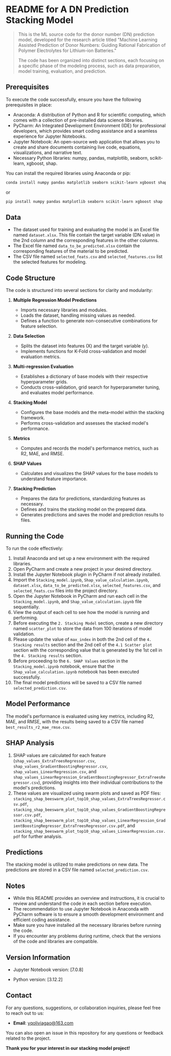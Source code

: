 # README for A DN Prediction Stacking Model
> This is the ML source code for the donor number (DN) prediction model, developed for the research article titled "Machine Learning Assisted Prediction of Donor Numbers: Guiding Rational Fabrication of Polymer Electrolytes for Lithium-ion Batteries."
>
> The code has been organized into distinct sections, each focusing on a specific phase of the modeling process, such as data preparation, model training, evaluation, and prediction.

## Prerequisites

To execute the code successfully, ensure you have the following prerequisites in place:

- Anaconda: A distribution of Python and R for scientific computing, which comes with a collection of pre-installed data science libraries.
- PyCharm: An Integrated Development Environment (IDE) for professional developers, which provides smart coding assistance and a seamless experience for Jupyter Notebooks.
- Jupyter Notebook: An open-source web application that allows you to create and share documents containing live code, equations, visualizations, and narrative text.
- Necessary Python libraries: numpy, pandas, matplotlib, seaborn, scikit-learn, xgboost, shap.

You can install the required libraries using Anaconda or pip:

```bash
conda install numpy pandas matplotlib seaborn scikit-learn xgboost shap
```

or

```bash
pip install numpy pandas matplotlib seaborn scikit-learn xgboost shap
```

## Data

* The dataset used for training and evaluating the model is an Excel file named `dataset.xlsx`. This file contain the target variable (DN value) in the 2nd column and the corresponding features in the other columns.
* The Excel file named `data_to_be_predicted.xlsx` contain the corresponding features of the material to be predicted.
* The CSV file named `selected_feats.csv` and `selected_features.csv` list the selected features for modeling.

## Code Structure

The code is structured into several sections for clarity and modularity:

1. **Multiple Regression Model Predictions**
   - Imports necessary libraries and modules.
   - Loads the dataset, handling missing values as needed.
   - Defines a function to generate non-consecutive combinations for feature selection.
    
2. **Data Selection**
   - Splits the dataset into features (X) and the target variable (y).
   - Implements functions for K-Fold cross-validation and model evaluation metrics.

3. **Multi-regression Evaluation**
   - Establishes a dictionary of base models with their respective hyperparameter grids.
   - Conducts cross-validation, grid search for hyperparameter tuning, and evaluates model performance.

4. **Stacking Model**
   - Configures the base models and the meta-model within the stacking framework.
   - Performs cross-validation and assesses the stacked model's performance.

5. **Metrics**
   - Computes and records the model's performance metrics, such as R2, MAE, and RMSE.

6. **SHAP Values**
   - Calculates and visualizes the SHAP values for the base models to understand feature importance.

7. **Stacking Prediction**
   - Prepares the data for predictions, standardizing features as necessary.
   - Defines and trains the stacking model on the prepared data.
   - Generates predictions and saves the model and prediction results to files.

## Running the Code

To run the code effectively:

1. Install Anaconda and set up a new environment with the required libraries.
2. Open PyCharm and create a new project in your desired directory.
3. Install the Jupyter Notebook plugin in PyCharm if not already installed.
4. Import the `Stacking_model.ipynb`, `Shap_value_calculation.ipynb`, `dataset.xlsx`, `data_to_be_predicted.xlsx`, `selected_features.csv`, and `selected_feats.csv` files into the project directory.
5. Open the Jupyter Notebook in PyCharm and run each cell in the `Stacking_model.ipynb`, and `Shap_value_calculation.ipynb` file sequentially.
7. View the output of each cell to see how the model is running and performing.
8. Before executing the `2. Stacking Model` section, create a new directory named `scatter_plot` to store the data from 100 iterations of model validation.
9. Please update the value of `max_index` in both the 2nd cell of the `4. Stacking results` section and the 2nd cell of the `4.1 Scatter plot` section with the corresponding value that is generated by the 1st cell in the `4. Stacking results` section.
10. Before proceeding to the `6. SHAP Values` section in the `Stacking_model.ipynb` notebook, ensure that the `Shap_value_calculation.ipynb` notebook has been executed successfully.
11. The final model predictions will be saved to a CSV file named `selected_prediction.csv`.

## Model Performance

The model's performance is evaluated using key metrics, including R2, MAE, and RMSE, with the results being saved to a CSV file named `best_results_r2_mae_rmse.csv`.

## SHAP Analysis

1. SHAP values are calculated for each feature (`shap_values_ExtraTreesRegressor.csv`, `shap_values_GradientBoostingRegressor.csv`, `shap_values_LinearRegression.csv`, and `shap_values_LinearRegression_GradientBoostingRegressor_ExtraTreesRegressor.csv`), providing insights into their individual contributions to the model's predictions.
2. These values are visualized using swarm plots and saved as PDF files: `stacking_shap_beeswarm_plot_top10_shap_values_ExtraTreesRegressor.csv.pdf`, `stacking_shap_beeswarm_plot_top10_shap_values_GradientBoostingRegressor.csv.pdf`, `stacking_shap_beeswarm_plot_top10_shap_values_LinearRegression_GradientBoostingRegressor_ExtraTreesRegressor.csv.pdf`, and `stacking_shap_beeswarm_plot_top10_shap_values_LinearRegression.csv.pdf` for further analysis.

## Predictions

The stacking model is utilized to make predictions on new data. The predictions are stored in a CSV file named `selected_prediction.csv`.

## Notes

* While this README provides an overview and instructions, it is crucial to review and understand the code in each section before execution.
* The recommendation to use Jupyter Notebook in Anaconda with PyCharm software is to ensure a smooth development environment and efficient coding assistance.
* Make sure you have installed all the necessary libraries before running the code.
* If you encounter any problems during runtime, check that the versions of the code and libraries are compatible.

## Version Information
* Jupyter Notebook version: [7.0.8]
 
* Python version: [3.12.2]

## Contact

For any questions, suggestions, or collaboration inquiries, please feel free to reach out to us:

- **Email**: [yqoliviagao@163.com](mailto:yqoliviagao@163.com)

You can also open an issue in this repository for any questions or feedback related to the project.


**Thank you for your interest in our stacking model project!** 

